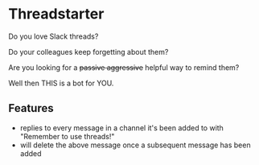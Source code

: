 # Threadstarter

Do you love Slack threads?

Do your colleagues keep forgetting about them?

Are you looking for a ~~passive aggressive~~ helpful way to remind them?

Well then THIS is a bot for YOU.

## Features

- replies to every message in a channel it's been added to with "Remember to use threads!"
- will delete the above message once a subsequent message has been added
